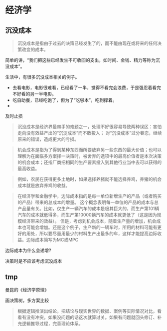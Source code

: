 # 经济学

## 沉没成本

> 沉没成本是指由于过去的决策已经发生了的，而不能由现在或将来的任何决策改变的成本。

简单的讲，“我们把这些已经发生不可收回的支出，如时间、金钱、精力等称为沉没成本”。

生活中，有很多沉没成本相关的例子。

* 去看电影，电影很难看，已经看了一半，觉得不看完会浪费，于是强忍着看完不好看的另一半电影。
* 吃自助餐，已经吃饱了，但为了“吃够本”，吃到撑着。
* 



及时止损

> 沉没成本是经济界最棘手的难题之一，处理不好很容易导致两种误区：害怕走向没有效益产出的“沉淀成本”而不敢投入；
对“沉没成本”过分眷恋，继续原来的错误，造成更大的亏损。

> 机会成本是指为了得到某种东西而所要放弃另一些东西的最大价值；也可以理解为在面临多方案择一决策时，被舍弃的选项中的最高价值者是本次决策的机会成本；还指厂商把相同的生产要素投入到其他行业当中去可以获得的最高收益。

> 例如，农民在获得更多土地时，如果选择养猪就不能选择养鸡，养猪的机会成本就是放弃养鸡的收益。

> 在经济学和金融学中，边际成本指的是每一单位新增生产的产品（或者购买的产品）带来的总成本的增量。 这个概念表明每一单位的产品的成本与总产品量有关。比如，仅生产一辆汽车的成本是极其巨大的，而生产第101辆汽车的成本就低得多，而生产第10000辆汽车的成本就更低了（这是因为规模经济带来的效益）。 但是，考虑到机会成本，随着生产量的增加，机会成本也可能会增加。还是这个例子，生产新的一辆车时，所用的材料可能有更好的用处，所以要尽量用最少的材料生产出最多的车，这样才能提高边际收益。边际成本简写为MC或MPC

边际成本为什么会递增?

决策时是不应该考虑沉没成本

## tmp

曼昆的《经济学原理》

画决策树，多方案比较

> 根据逻辑推演出结论，把结论与现实世界的数据、案例等实际情况对比，看看有没有冲突。如果没问题的话这次就算过关。如果有问题就回头修订、补充逻辑推导过程，完善理论体系。
